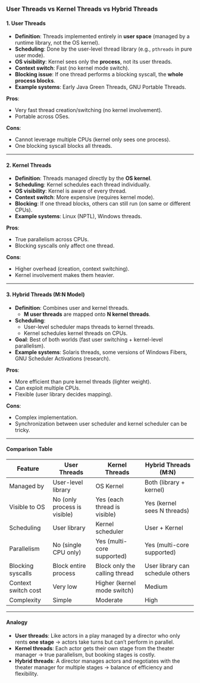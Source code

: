### User Threads vs Kernel Threads vs Hybrid Threads

#### 1. User Threads
- **Definition**: Threads implemented entirely in **user space** (managed by a runtime library, not the OS kernel).
- **Scheduling**: Done by the user-level thread library (e.g., `pthreads` in pure user mode).
- **OS visibility**: Kernel sees only the **process**, not its user threads.
- **Context switch**: Fast (no kernel mode switch).
- **Blocking issue**: If one thread performs a blocking syscall, the **whole process blocks**.
- **Example systems**: Early Java Green Threads, GNU Portable Threads.

**Pros**:
- Very fast thread creation/switching (no kernel involvement).
- Portable across OSes.

**Cons**:
- Cannot leverage multiple CPUs (kernel only sees one process).
- One blocking syscall blocks all threads.

---

#### 2. Kernel Threads
- **Definition**: Threads managed directly by the **OS kernel**.
- **Scheduling**: Kernel schedules each thread individually.
- **OS visibility**: Kernel is aware of every thread.
- **Context switch**: More expensive (requires kernel mode).
- **Blocking**: If one thread blocks, others can still run (on same or different CPUs).
- **Example systems**: Linux (NPTL), Windows threads.

**Pros**:
- True parallelism across CPUs.
- Blocking syscalls only affect one thread.

**Cons**:
- Higher overhead (creation, context switching).
- Kernel involvement makes them heavier.

---

#### 3. Hybrid Threads (M:N Model)
- **Definition**: Combines user and kernel threads.
  - **M user threads** are mapped onto **N kernel threads**.
- **Scheduling**:
  - User-level scheduler maps threads to kernel threads.
  - Kernel schedules kernel threads on CPUs.
- **Goal**: Best of both worlds (fast user switching + kernel-level parallelism).
- **Example systems**: Solaris threads, some versions of Windows Fibers, GNU Scheduler Activations (research).

**Pros**:
- More efficient than pure kernel threads (lighter weight).
- Can exploit multiple CPUs.
- Flexible (user library decides mapping).

**Cons**:
- Complex implementation.
- Synchronization between user scheduler and kernel scheduler can be tricky.

---

#### Comparison Table

| Feature              | User Threads                     | Kernel Threads                    | Hybrid Threads (M:N)              |
|----------------------|----------------------------------|------------------------------------|-----------------------------------|
| Managed by           | User-level library               | OS Kernel                          | Both (library + kernel)           |
| Visible to OS        | No (only process is visible)     | Yes (each thread is visible)       | Yes (kernel sees N threads)       |
| Scheduling           | User library                     | Kernel scheduler                   | User + Kernel                     |
| Parallelism          | No (single CPU only)             | Yes (multi-core supported)         | Yes (multi-core supported)        |
| Blocking syscalls    | Block entire process             | Block only the calling thread      | User library can schedule others   |
| Context switch cost  | Very low                         | Higher (kernel mode switch)        | Medium                            |
| Complexity           | Simple                           | Moderate                           | High                              |

---

#### Analogy
- **User threads**: Like actors in a play managed by a director who only rents **one stage** → actors take turns but can’t perform in parallel.  
- **Kernel threads**: Each actor gets their own stage from the theater manager → true parallelism, but booking stages is costly.  
- **Hybrid threads**: A director manages actors and negotiates with the theater manager for multiple stages → balance of efficiency and flexibility.
